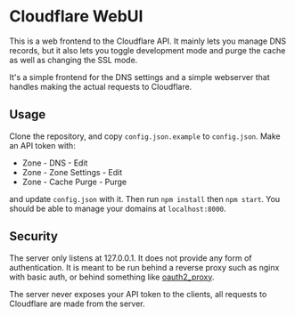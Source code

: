 # Cloudflare WebUI

This is a web frontend to the Cloudflare API. It mainly lets you manage DNS
records, but it also lets you toggle development mode and purge the cache as
well as changing the SSL mode.

It's a simple frontend for the DNS settings and a simple webserver that handles
making the actual requests to Cloudflare.

## Usage

Clone the repository, and copy `config.json.example` to `config.json`. Make an
API token with:

 * Zone - DNS - Edit
 * Zone - Zone Settings - Edit
 * Zone - Cache Purge - Purge

and update `config.json` with it. Then run `npm install` then `npm start`. You
should be able to manage your domains at `localhost:8000`.

## Security

The server only listens at 127.0.0.1. It does not provide any form of
authentication. It is meant to be run behind a reverse proxy such as nginx with
basic auth, or behind something like
[oauth2_proxy][3].

The server never exposes your API token to the clients, all requests to
Cloudflare are made from the server.

[1]: https://support.cloudflare.com/hc/en-us/articles/200167846-How-do-I-add-additional-users-to-my-CloudFlare-account-
[2]: https://github.com/thatsmydoing/cloudflare-webui/releases
[3]: https://github.com/bitly/oauth2_proxy
